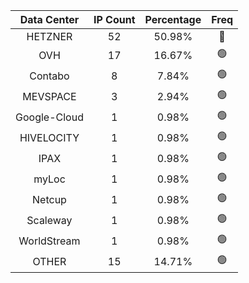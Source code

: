 | Data Center | IP Count | Percentage | Freq |
|:------------:|:--------:|:-----------:|:-----:|
| HETZNER | 52 | 50.98% | 🔴 |
| OVH | 17 | 16.67% | 🟢 |
| Contabo | 8 | 7.84% | 🟢 |
| MEVSPACE | 3 | 2.94% | 🟢 |
| Google-Cloud | 1 | 0.98% | 🟢 |
| HIVELOCITY | 1 | 0.98% | 🟢 |
| IPAX | 1 | 0.98% | 🟢 |
| myLoc | 1 | 0.98% | 🟢 |
| Netcup | 1 | 0.98% | 🟢 |
| Scaleway | 1 | 0.98% | 🟢 |
| WorldStream | 1 | 0.98% | 🟢 |
| OTHER | 15 | 14.71% | 🟢 |